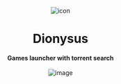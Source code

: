 <div align="center">
  
![icon](https://github.com/user-attachments/assets/0436734d-6c3e-4f15-93cc-2e54e39db03e)<br>

# Dionysus

**Games launcher with torrent search** <br><br>
![image](https://github.com/user-attachments/assets/db1cb5fb-262c-41c1-aa39-691ada27e663)


</div>

